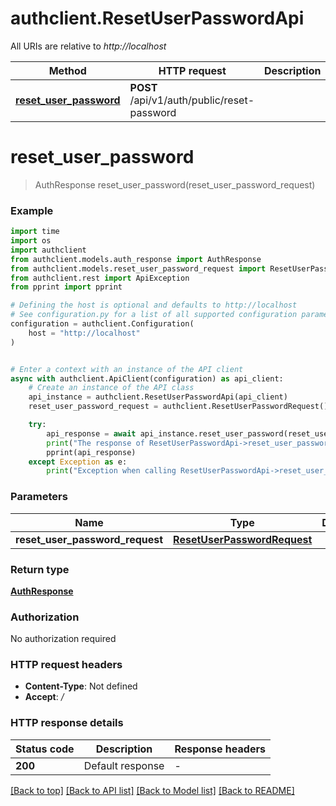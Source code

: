 # authclient.ResetUserPasswordApi

All URIs are relative to *http://localhost*

Method | HTTP request | Description
------------- | ------------- | -------------
[**reset_user_password**](ResetUserPasswordApi.md#reset_user_password) | **POST** /api/v1/auth/public/reset-password | 


# **reset_user_password**
> AuthResponse reset_user_password(reset_user_password_request)



### Example

```python
import time
import os
import authclient
from authclient.models.auth_response import AuthResponse
from authclient.models.reset_user_password_request import ResetUserPasswordRequest
from authclient.rest import ApiException
from pprint import pprint

# Defining the host is optional and defaults to http://localhost
# See configuration.py for a list of all supported configuration parameters.
configuration = authclient.Configuration(
    host = "http://localhost"
)


# Enter a context with an instance of the API client
async with authclient.ApiClient(configuration) as api_client:
    # Create an instance of the API class
    api_instance = authclient.ResetUserPasswordApi(api_client)
    reset_user_password_request = authclient.ResetUserPasswordRequest() # ResetUserPasswordRequest | 

    try:
        api_response = await api_instance.reset_user_password(reset_user_password_request)
        print("The response of ResetUserPasswordApi->reset_user_password:\n")
        pprint(api_response)
    except Exception as e:
        print("Exception when calling ResetUserPasswordApi->reset_user_password: %s\n" % e)
```



### Parameters

Name | Type | Description  | Notes
------------- | ------------- | ------------- | -------------
 **reset_user_password_request** | [**ResetUserPasswordRequest**](ResetUserPasswordRequest.md)|  | 

### Return type

[**AuthResponse**](AuthResponse.md)

### Authorization

No authorization required

### HTTP request headers

 - **Content-Type**: Not defined
 - **Accept**: */*

### HTTP response details
| Status code | Description | Response headers |
|-------------|-------------|------------------|
**200** | Default response |  -  |

[[Back to top]](#) [[Back to API list]](../README.md#documentation-for-api-endpoints) [[Back to Model list]](../README.md#documentation-for-models) [[Back to README]](../README.md)

